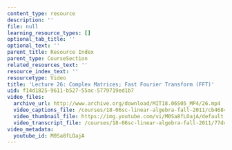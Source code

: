 ```yaml
---
content_type: resource
description: ''
file: null
learning_resource_types: []
optional_tab_title: ''
optional_text: ''
parent_title: Resource Index
parent_type: CourseSection
related_resources_text: ''
resource_index_text: ''
resourcetype: Video
title: 'Lecture 26: Complex Matrices; Fast Fourier Transform (FFT)'
uid: f14d1825-9611-b527-55ac-5779719ed1b7
video_files:
  archive_url: http://www.archive.org/download/MIT18.06S05_MP4/26.mp4
  video_captions_file: /courses/18-06sc-linear-algebra-fall-2011/cb4684aaf8a55beeb066aefd226b796c_M0Sa8fLOajA.vtt
  video_thumbnail_file: https://img.youtube.com/vi/M0Sa8fLOajA/default.jpg
  video_transcript_file: /courses/18-06sc-linear-algebra-fall-2011/77dc5025246268ae934fbee182e5c568_M0Sa8fLOajA.pdf
video_metadata:
  youtube_id: M0Sa8fLOajA
---
```

